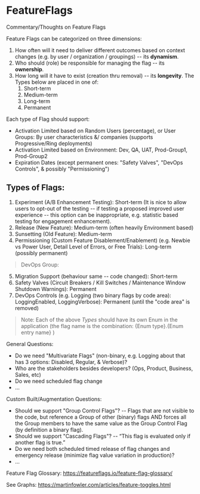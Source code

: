 # FeatureFlags
Commentary/Thoughts on Feature Flags 

Feature Flags can be categorized on three dimensions:
1. How often will it need to deliver different outcomes based on context changes (e.g. by user / organization / groupings) -- its **dynamism**.
2. Who should (role) be responsible for managing the flag -- its **ownership**.
3. How long will it have to exist (creation thru removal) -- its **longevity**.  The Types below are placed in one of:
   1. Short-term
   2. Medium-term
   3. Long-term
   4. Permanent

Each type of Flag should support: 
* Activation Limited based on Random Users (percentage), or User Groups: By user characteristics &/ companies (supports Progressive/Ring deployments)
* Activation Limited based on Environment: Dev, QA, UAT, Prod-Group1, Prod-Group2
* Expiration Dates (except permanent ones: "Safety Valves", "DevOps Controls", & possibly "Permissioning")

## Types of Flags:

1. Experiment (A/B Enhancement Testing): Short-term (It is nice to allow users to opt-out of the testing -- if testing a proposed improved user experience -- this option can be inappropriate, e.g. statistic based testing for engagement enhancement).
2. Release (New Feature): Medium-term (often heavily Environment based)
3. Sunsetting (Old Feature): Medium-term
4. Permissioning (Custom Feature Disablement/Enablement) (e.g. Newbie vs Power User, Detail Level of Errors, or Free Trials): Long-term (possibly permanent)
>DevOps Group:
5. Migration Support (behaviour same -- code changed): Short-term
6. Safety Valves (Circuit Breakers / Kill Switches / Maintenance Window Shutdown Warnings): Permanent
7. DevOps Controls (e.g. Logging (two binary flags by code area): LoggingEnabled, LoggingVerbose): Permanent (until the "code area" is removed) 

> Note: Each of the above *Types* should have its own Enum in the application (the flag name is the combination: {Enum type}.{Enum entry name} )

General Questions:

* Do we need "Multivariate Flags" (non-binary, e.g. Logging about that has 3 options: Disabled, Regular, & Verbose)?
* Who are the stakeholders besides developers? (Ops, Product, Business, Sales, etc)
* Do we need scheduled flag change
* ...

Custom Built/Augmentation Questions:

* Should we support "Group Control Flags"? -- Flags that are not visible to the code, but reference a Group of other (binary) flags AND forces all the Group members to have the same value as the Group Control Flag (by definition a binary flag).
* Should we support "Cascading Flags"? -- “This flag is evaluated only if another flag is true.”
* Do we need both scheduled timed release of flag changes and emergency release (minimize flag value variation in production)? 
* ...


Feature Flag Glossary: https://featureflags.io/feature-flag-glossary/

See Graphs: https://martinfowler.com/articles/feature-toggles.html